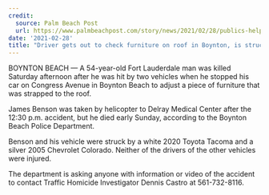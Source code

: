 ```yaml
---
credit:
  source: Palm Beach Post
  url: https://www.palmbeachpost.com/story/news/2021/02/28/publics-help-sought-fatal-boynton-beach-crash/6863356002/
date: '2021-02-28'
title: "Driver gets out to check furniture on roof in Boynton, is struck and killed"
---
```

BOYNTON BEACH — A 54-year-old Fort Lauderdale man was killed Saturday afternoon after he was hit by two vehicles when he stopped his car on Congress Avenue in Boynton Beach to adjust a piece of furniture that was strapped to the roof. 

James Benson was taken by helicopter to Delray Medical Center after the 12:30 p.m. accident, but he died early Sunday, according to the Boynton Beach Police Department.

Benson and his vehicle were struck by a white 2020 Toyota Tacoma and a silver 2005 Chevrolet Colorado. Neither of the drivers of the other vehicles were injured. 

The department is asking anyone with information or video of the accident to contact Traffic Homicide Investigator Dennis Castro at 561-732-8116. 

